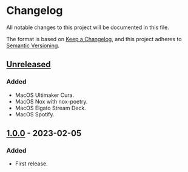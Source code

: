 # Changelog
All notable changes to this project will be documented in this file.

The format is based on [Keep a Changelog](https://keepachangelog.com/en/1.0.0/),
and this project adheres to [Semantic Versioning](https://semver.org/spec/v2.0.0.html).


## [Unreleased]
### Added
- MacOS Ultimaker Cura.
- MacOS Nox with nox-poetry.
- MacOS Elgato Stream Deck.
- MacOS Spotify.

## [1.0.0] - 2023-02-05
### Added
- First release.

[Unreleased]: https://github.com/fedejaure/dev-setup/compare/v1.0.0...HEAD
[1.0.0]: https://github.com/fedejaure/dev-setup/compare/releases/tag/v1.0.0
